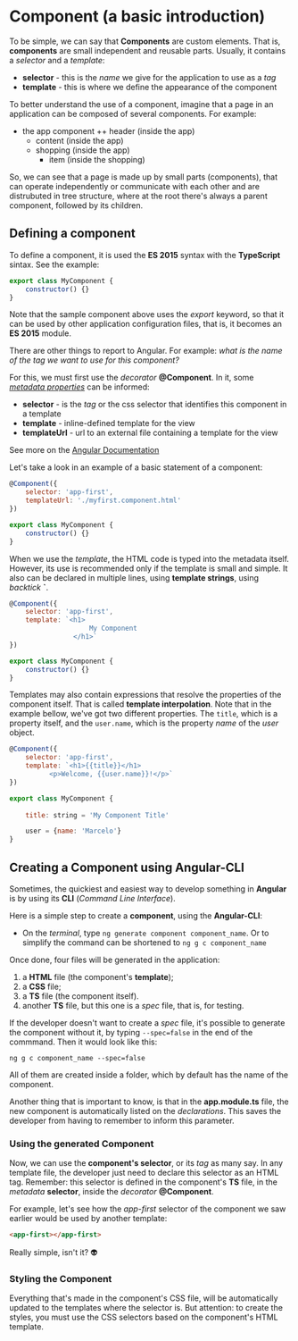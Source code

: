 # Component (a basic introduction)

To be simple, we can say that **Components** are custom elements. That is, **components** are small independent and reusable parts.
Usually, it contains a *selector* and a *template*:

+ **selector** - this is the *name* we give for the application to use as a *tag*
+ **template** - this is where we define the appearance of the component

To better understand the use of a component, imagine that a page in an application can be composed of several components. For example: 

+ the app component
++ header (inside the app)
  + content (inside the app)
  + shopping (inside the app)
    + item (inside the shopping)

So, we can see that a page is made up by small parts (components), that can operate independently or communicate with each other and are distrubuted in tree structure, where at the root there's always a parent component, followed by its children.

## Defining a component

To define a component, it is used the **ES 2015** syntax with the **TypeScript** sintax. See the example:

```javascript
export class MyComponent {
	constructor() {}
}
```
Note that the sample component above uses the *export* keyword, so that it can be used by other application configuration files, that is, it becomes an **ES 2015** module.

There are other things to report to Angular. For example: *what is the name of the tag we want to use for this component?*

For this, we must first use the *decorator* **@Component**. In it, some *[metadata properties](https://angular.io/api/core/Component)* can be informed:

+ **selector** - is the *tag* or the css selector that identifies this component in a template
+ **template** - inline-defined template for the view
+ **templateUrl** - url to an external file containing a template for the view

See more on the [Angular Documentation](https://angular.io/api/core/Component)

Let's take a look in an example of a basic statement of a component:

```javascript
@Component({
	selector: 'app-first',
	templateUrl: './myfirst.component.html'
})

export class MyComponent {
	constructor() {}
}
```

When we use the *template*, the HTML code is typed into the metadata itself. However, its use is recommended only if the template is small and simple. It also can be declared in multiple lines, using **template strings**, using *backtick* **`**.

```javascript
@Component({
	selector: 'app-first',
	template: `<h1>
                    My Component
                </h1>`
})

export class MyComponent {
	constructor() {}
}
```

Templates may also contain expressions that resolve the properties of the component itself. That is called **template interpolation**. Note that in the example bellow, we've got two different properties. The `title`, which is a property itself, and the `user.name`, which is the property *name* of the *user* object.
 
```javascript
@Component({
	selector: 'app-first',
	template: `<h1>{{title}}</h1>
		  <p>Welcome, {{user.name}}!</p>`
})

export class MyComponent {
	
	title: string = 'My Component Title'

	user = {name: 'Marcelo'}
}
```

## Creating a Component using Angular-CLI

Sometimes, the quickiest and easiest way to develop something in **Angular** is by using its **CLI** (*Command Line Interface*).

Here is a simple step to create a **component**, using the **Angular-CLI**:

+ On the *terminal*, type `ng generate component component_name`. Or to simplify the command can be shortened to `ng g c component_name`

Once done, four files will be generated in the application:

1. a **HTML** file (the component's **template**);
2. a **CSS** file;
3. a **TS** file (the component itself).
4. another **TS** file, but this one is a *spec* file, that is, for testing.

If the developer doesn't want to create a *spec* file, it's possible to generate the component without it, by typing `--spec=false` in the end of the commmand. Then it would look like this:

```
ng g c component_name --spec=false
```

All of them are created inside a folder, which by default has the name of the component.

Another thing that is important to know, is that in the **app.module.ts** file, the new component is automatically listed on the *declarations*. This saves the developer from having to remember to inform this parameter.

### Using the generated Component

Now, we can use the **component's selector**, or its *tag* as many say. In any template file, the developer just need to declare this selector as an HTML tag. Remember: this selector is defined in the component's **TS** file, in the *metadata* **selector**, inside the *decorator* **@Component**.

For example, let's see how the *app-first* selector of the component we saw earlier would be used by another template:

```html
<app-first></app-first>

```
Really simple, isn't it? :alien:

### Styling the Component

Everything that's made in the component's CSS file, will be automatically updated to the templates where the selector is. But attention: to create the styles, you must use the CSS selectors based on the component's HTML template.
